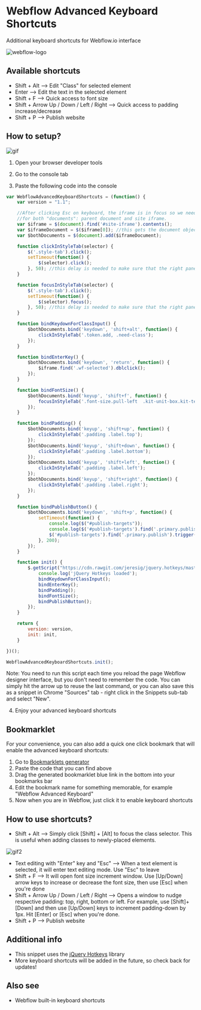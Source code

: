 # Webflow Advanced Keyboard Shortcuts
Additional keyboard shortcuts for Webflow.io interface

![webflow-logo](http://uploads.webflow.com/55e93f06d996a5894512d00d/55dd1a448f79b836280d697f_png.png)

## Available shortcuts
* Shift + Alt --> Edit "Class" for selected element
* Enter --> Edit the text in the selected element
* Shift + F --> Quick access to font size
* Shift + Arrow Up / Down / Left / Right --> Quick access to padding increase/decrease
* Shift + P --> Publish website

## How to setup?

![gif](https://github.com/maciejsaw/webflow-advanced-keyboard-shortcuts/raw/master/keyboard%20webflow.gif)

1) Open your browser developer tools

2) Go to the console tab

3) Paste the following code into the console

```javascript
var WebflowAdvancedKeyboardShortcuts = (function() {
    var version = "1.1";

    //After clicking Esc on keyboard, the iframe is in focus so we need to bind the keys 
    //for both "documents": parent document and site iframe. 
    var $iframe = $(document).find('#site-iframe').contents();
    var $iframeDocument = $($iframe[0]); //this gets the document object of the iframe
    var $bothDocuments = $(document).add($iframeDocument);

    function clickInStyleTab(selector) {
        $('.style-tab').click();
        setTimeout(function() {
            $(selector).click();
        }, 50); //this delay is needed to make sure that the right panel tab is switched
    }

    function focusInStyleTab(selector) {
        $('.style-tab').click();
        setTimeout(function() {
            $(selector).focus();
        }, 50); //this delay is needed to make sure that the right panel tab is switched
    }

    function bindKeydownForClassInput() {
        $bothDocuments.bind('keydown', 'shift+alt', function() {
            clickInStyleTab('.token.add, .need-class');
        });
    }

    function bindEnterKey() {
        $bothDocuments.bind('keydown', 'return', function() {
            $iframe.find('.wf-selected').dblclick();
        });
    }

    function bindFontSize() {
        $bothDocuments.bind('keyup', 'shift+f', function() {
            focusInStyleTab('.font-size.pull-left  .kit-unit-box.kit-text-input .input');
        });
    }

    function bindPadding() {
        $bothDocuments.bind('keyup', 'shift+up', function() {
            clickInStyleTab('.padding .label.top');
        });
        $bothDocuments.bind('keyup', 'shift+down', function() {
            clickInStyleTab('.padding .label.bottom');
        });
        $bothDocuments.bind('keyup', 'shift+left', function() {
            clickInStyleTab('.padding .label.left');
        });
        $bothDocuments.bind('keyup', 'shift+right', function() {
            clickInStyleTab('.padding .label.right');
        });
    }

    function bindPublishButton() {
        $bothDocuments.bind('keydown', 'shift+p', function() {
            setTimeout(function() {
                console.log($("#publish-targets"));
                console.log($('#publish-targets').find('.primary.publish'));
                $('#publish-targets').find('.primary.publish').trigger('click');
            }, 200);
        });
    }

    function init() {
        $.getScript("https://cdn.rawgit.com/jeresig/jquery.hotkeys/master/jquery.hotkeys.js", function() {
            console.log('jQuery Hotkeys loaded');
            bindKeydownForClassInput();
            bindEnterKey();
            bindPadding();
            bindFontSize();
            bindPublishButton();
        });
    }

    return {
        version: version,
        init: init,
    }

})();

WebflowAdvancedKeyboardShortcuts.init();

```

Note: You need to run this script each time you reload the page Webflow designer interface, but you don't need to remember the code. You can simply hit the arrow up to reuse the last command, or you can also save this as a snippet in Chrome "Sources" tab - right click in the Snippets sub-tab and select "New".

4) Enjoy your advanced keyboard shortcuts

## Bookmarklet

For your convenience, you can also add a quick one click bookmark that will enable the advanced keyboard shortcuts:
1. Go to [Bookmarklets generator](http://bookmarklets.org/maker/) 
2. Paste the code that you can find above
3. Drag the generated bookmarklet blue link in the bottom into your bookmarks bar
4. Edit the bookmark name for something memorable, for example "Webflow Advanced Keyboard"
5. Now when you are in Webflow, just click it to enable keyboard shortcuts

## How to use shortcuts?

* Shift + Alt --> Simply click [Shift] + [Alt] to focus the class selector. This is useful when adding classes to newly-placed elements.

![gif2](https://raw.githubusercontent.com/maciejsaw/webflow-advanced-keyboard-shortcuts/master/keyboard%20webflow2.gif)

* Text editing with "Enter" key and "Esc" --> When a text element is selected, it will enter text editing mode. Use "Esc" to leave
* Shift + F --> It will open font size increment window. Use [Up/Down] arrow keys to increase or decrease the font size, then use [Esc] when you're done
* Shift + Arrow Up / Down / Left / Right --> Opens a window to nudge respective padding: top, right, bottom or left. For example, use [Shift]+[Down] and then use [Up/Down] keys to increment padding-down by 1px. Hit [Enter] or [Esc] when you're done.
* Shift + P --> Publish website

## Additional info
* This snippet uses the [jQuery Hotkeys](https://github.com/jeresig/jquery.hotkeys) library 
* More keyboard shortcuts will be added in the future, so check back for updates!

## Also see 
* Webflow built-in keyboard shortcuts
